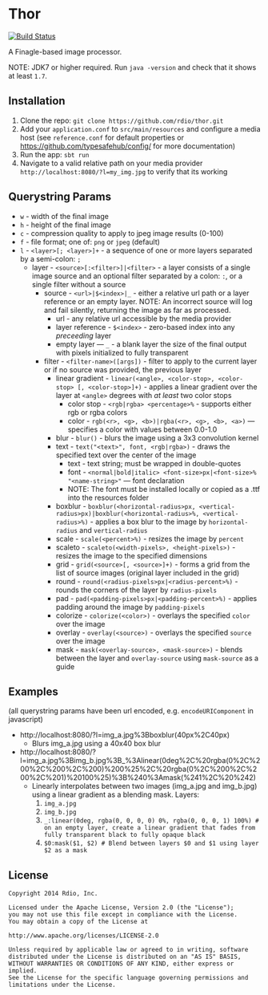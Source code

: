 Thor
====

[![Build Status](https://travis-ci.org/rdio/thor.svg?branch=master)](https://travis-ci.org/rdio/thor)

A Finagle-based image processor.

NOTE: JDK7 or higher required. Run `java -version` and check that it shows at least `1.7`.

Installation
---

1. Clone the repo: `git clone https://github.com/rdio/thor.git`
2. Add your `application.conf` to `src/main/resources` and configure a media host (see `reference.conf` for default properties or https://github.com/typesafehub/config/ for more documentation)
3. Run the app: `sbt run`
4. Navigate to a valid relative path on your media provider `http://localhost:8080/?l=my_img.jpg` to verify that its working

Querystring Params
---

- `w` - width of the final image
- `h` - height of the final image
- `c` - compression quality to apply to jpeg image results (0-100)
- `f` - file format; one of: `png` or `jpeg` (default)
- `l` - `<layer>[; <layer>]+` - a sequence of one or more layers separated by a semi-colon: `;`
  - layer - `<source>[:<filter>]|<filter>` - a layer consists of a single image source and an optional filter separated by a colon: `:`, or a single filter without a source
    - source - `<url>|$<index>|_` - either a relative url path or a layer reference or an empty layer. NOTE: An incorrect source will log and fail silently, returning the image as far as processed.
      - url - any relative url accessible by the media provider
      - layer reference - `$<index>` - zero-based index into any _preceeding_ layer
      - empty layer — `_` - a blank layer the size of the final output with pixels initialized to fully transparent
    - filter - `<filter-name>([args])` - filter to apply to the current layer or if no source was provided, the previous layer
      - linear gradient - `linear(<angle>, <color-stop>, <color-stop> [, <color-stop>]+)` - applies a linear gradient over the layer at `<angle>` degrees with _at least_ two color stops
        - color stop - `<rgb|rgba> <percentage>%` - supports either rgb or rgba colors
        - color - `rgb(<r>, <g>, <b>)|rgba(<r>, <g>, <b>, <a>)` — specifies a color with values between 0.0-1.0
      - blur - `blur()` - blurs the image using a 3x3 convolution kernel
      - text - `text("<text>", font, <rgb|rgba>)` - draws the specified text over the center of the image
        - text - text string; must be wrapped in double-quotes
        - font - `<normal|bold|italic> <font-size>px|<font-size>% "<name-string>"` — font declaration
        - NOTE: The font must be installed locally or copied as a .ttf into the resources folder
      - boxblur - `boxblur(<horizontal-radius>px, <vertical-radius>px)|boxblur(<horizontal-radius>%, <vertical-radius>%)` - applies a box blur to the image by `horizontal-radius` and `vertical-radius`
      - scale - `scale(<percent>%)` - resizes the image by `percent`
      - scaleto - `scaleto(<width-pixels>, <height-pixels>)` - resizes the image to the specified dimensions
      - grid - `grid(<source>[, <source>]+)` - forms a grid from the list of source images (original layer included in the grid)
      - round - `round(<radius-pixels>px|<radius-percent>%)` - rounds the corners of the layer by `radius-pixels`
      - pad - `pad(<padding-pixels>px|<padding-percent>%)` - applies padding around the image by `padding-pixels`
      - colorize - `colorize(<color>)` - overlays the specified `color` over the image
      - overlay - `overlay(<source>)` - overlays the specified `source` over the image
      - mask - `mask(<overlay-source>, <mask-source>)` - blends between the layer and `overlay-source` using `mask-source` as a guide

Examples
---

(all querystring params have been url encoded, e.g. `encodeURIComponent` in javascript)

- http://localhost:8080/?l=img_a.jpg%3Bboxblur(40px%2C40px)
  - Blurs img_a.jpg using a 40x40 box blur
- http://localhost:8080/?l=img_a.jpg%3Bimg_b.jpg%3B_%3Alinear(0deg%2C%20rgba(0%2C%200%2C%200%2C%200)%200%25%2C%20rgba(0%2C%200%2C%200%2C%201)%20100%25)%3B%240%3Amask(%241%2C%20%242)
  - Linearly interpolates between two images (img_a.jpg and img_b.jpg) using a linear gradient as a blending mask. Layers:
    1. `img_a.jpg`
    2. `img_b.jpg`
    3. `_:linear(0deg, rgba(0, 0, 0, 0) 0%, rgba(0, 0, 0, 1) 100%) # on an empty layer, create a linear gradient that fades from fully transparent black to fully opaque black`
    4. `$0:mask($1, $2) # Blend between layers $0 and $1 using layer $2 as a mask`

License
---

    Copyright 2014 Rdio, Inc.

    Licensed under the Apache License, Version 2.0 (the "License");
    you may not use this file except in compliance with the License.
    You may obtain a copy of the License at

    http://www.apache.org/licenses/LICENSE-2.0

    Unless required by applicable law or agreed to in writing, software
    distributed under the License is distributed on an "AS IS" BASIS,
    WITHOUT WARRANTIES OR CONDITIONS OF ANY KIND, either express or implied.
    See the License for the specific language governing permissions and
    limitations under the License.
